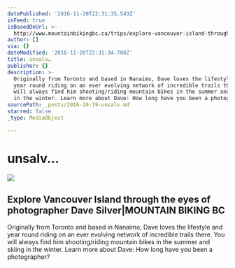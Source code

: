 ```yaml
---
datePublished: '2016-11-20T22:31:35.543Z'
inFeed: true
isBasedOnUrl: >-
  http://www.mountainbikingbc.ca/trips/explore-vancouver-island-through-the-eyes-of-photographer-dave-silver/
author: []
via: {}
dateModified: '2016-11-20T22:31:34.706Z'
title: unsalv…
publisher: {}
description: >-
  Originally from Toronto and based in Nanaimo, Dave loves the lifestyle and
  year round riding on an ever evolving network of incredible trails there. You
  will always find him shooting/riding mountain bikes in the summer and skiing
  in the winter. Learn more about Dave: How long have you been a photographer?
sourcePath: _posts/2016-10-19-unsalv.md
starred: false
_type: MediaObject

---
```

# unsalv...

<article style=""><img src="http://www.mountainbikingbc.ca/wp-content/uploads/2016/08/Profile-pic-BCBR-2016-MRiga-Day-4-2314.jpg" /><h1>Explore Vancouver Island through the eyes of photographer Dave Silver|MOUNTAIN BIKING BC</h1><p>Originally from Toronto and based in Nanaimo, Dave loves the lifestyle and year round riding on an ever evolving network of incredible trails there. You will always find him shooting/riding mountain bikes in the summer and skiing in the winter. Learn more about Dave: How long have you been a photographer?</p></article>